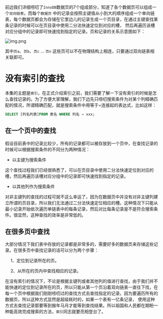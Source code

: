 前边我们详细唠叨了`InnoDB`数据页的7个组成部分，知道了各个数据页可以组成一个`双向链表`，而每个`数据页`
中的记录会按照主键值从小到大的顺序组成一个单向链表，每个数据页都会为存储在它里边儿的记录生成一个页目录，在通过主键查找某条记录的时候可以在页目录中使用二分法快速定位到对应的槽，
然后再遍历该槽对应分组中的记录即可快速找到指定的记录。页和记录的关系示意图如下：

![img.png](/数据库/MySQL/B+树索引/img-01.png)

其中`页a`、`页b`、`页c` ... `页n` 这些页可以不在物理结构上相连，只要通过双向链表相关联即可。

# 没有索引的查找

本集的主题是`索引`，在正式介绍索引之前，我们需要了解一下没有索引的时候是怎么查找记录的。为了方便大家理解，我们下边先只唠叨搜索条件为对某个列精确匹配的情况，所谓精确匹配，就是搜索条件中用等于=连接起的表达式，比如这样：

```sql
SELECT [列名列表]FROM 表名 WHERE 列名 = xxx;
```

## 在一个页中的查找

假设目前表中的记录比较少，所有的记录都可以被存放到一个页中，在查找记录的时候可以根据搜索条件的不同分为两种情况：

* 以主键为搜索条件

这个查找过程我们已经很熟悉了，可以在页目录中使用二分法快速定位到对应的槽，然后再遍历该槽对应分组中的记录即可快速找到指定的记录。

* 以其他列作为搜索条件

对非主键列的查找的过程可就不这么幸运了，因为在数据页中并没有对非主键列建立所谓的页目录，所以我们无法通过二分法快速定位相应的槽。这种情况下只能从最小记录开始依次遍历单链表中的每条记录，然后对比每条记录是不是符合搜索条件。很显然，这种查找的效率是非常低的。

## 在很多页中查找

大部分情况下我们表中存放的记录都是非常多的，需要好多的数据页来存储这些记录。在很多页中查找记录的话可以分为两个步骤：

&emsp; 1、定位到记录所在的页。

&emsp; 2、从所在的页内中查找相应的记录。

在没有索引的情况下，不论是根据主键列或者其他列的值进行查找，由于我们并不能快速的定位到记录所在的页，所以只能从第一个页沿着双向链表一直往下找，在每一个页中根据我们刚刚唠叨过的查找方式去查找指定的记录。因为要遍历所有的数据页，所以这种方式显然是超级耗时的，如果一个表有一亿条记录，
使用这种方式去查找记录那要等到猴年马月才能等到查找结果。所以祖国和人民都在期盼一种能高效完成搜索的方法，`索引`同志就要亮相登台了。